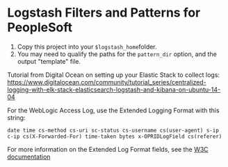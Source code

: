 # Logstash Filters and Patterns for PeopleSoft

1. Copy this project into your ``$logstash_home``folder.
1. You may need to qualify the paths for the `pattern_dir` option, and the output "template" file.


Tutorial from Digital Ocean on setting up your Elastic Stack to collect logs: https://www.digitalocean.com/community/tutorial_series/centralized-logging-with-elk-stack-elasticsearch-logstash-and-kibana-on-ubuntu-14-04

For the WebLogic Access Log, use the Extended Logging Format with this string:

    date time cs-method cs-uri sc-status cs-username cs(user-agent) s-ip c-ip cs(X-Forwarded-For) time-taken bytes x-OPRIDLogField cs(referer)

For more information on the Extended Log Format fields, see the [W3C documentation](https://www.w3.org/TR/WD-logfile.html)
